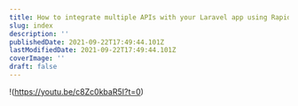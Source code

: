 ```yaml
---
title: How to integrate multiple APIs with your Laravel app using RapidAPI
slug: index
description: ''
publishedDate: 2021-09-22T17:49:44.101Z
lastModifiedDate: 2021-09-22T17:49:44.101Z
coverImage: ''
draft: false
---
```


!(https://youtu.be/c8Zc0kbaR5I?t=0)
